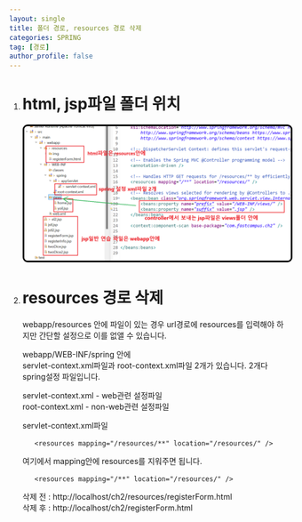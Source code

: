```yaml
---
layout: single
title: 폴더 경로, resources 경로 삭제
categories: SPRING
tag: [경로]
author_profile: false
---
```


1. # html, jsp파일 폴더 위치
     <img src="../../imgs/spring/path_foler.png" style="border:3px solid black;border-radius:9px;width:900px">   

1. # resources 경로 삭제

   webapp/resources 안에 파일이 있는 경우 url경로에 resources를 입력해야 하지만 간단할 설정으로 이를 없앨 수 있습니다.   

   webapp/WEB-INF/spring 안에   
   servlet-context.xml파일과 root-context.xml파일 2개가 있습니다. 2개다 spring설정 파일입니다.   

   servlet-context.xml - web관련 설정파일   
   root-context.xml - non-web관련 설정파일   

   servlet-context.xml파일   
   ```
      <resources mapping="/resources/**" location="/resources/" />
   ```   
   여기에서 mapping안에 resources를 지워주면 됩니다.   
   ```
      <resources mapping="/**" location="/resources/" />
   ```   
   삭제 전 : http://localhost/ch2/resources/registerForm.html   
   삭제 후 : http://localhost/ch2/registerForm.html   



